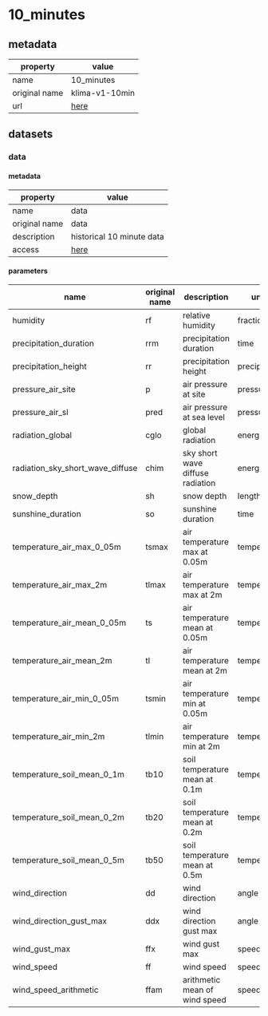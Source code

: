 # 10_minutes

## metadata

| property      | value                                                      |
|---------------|------------------------------------------------------------|
| name          | 10_minutes                                                 |
| original name | klima-v1-10min                                             |
| url           | [here](https://data.hub.zamg.ac.at/dataset/klima-v1-10min) |

## datasets

### data

#### metadata

| property      | value                                                      |
|---------------|------------------------------------------------------------|
| name          | data                                                       |
| original name | data                                                       |
| description   | historical 10 minute data                                  |
| access        | [here](https://data.hub.zamg.ac.at/dataset/klima-v1-10min) |

#### parameters

| name                             | original name | description                      | unit type       | unit  | constraints |
|----------------------------------|---------------|----------------------------------|-----------------|-------|-------------|
| humidity                         | rf            | relative humidity                | fraction        | %     | >=0,<=100   |
| precipitation_duration           | rrm           | precipitation duration           | time            | min   | >=0         |
| precipitation_height             | rr            | precipitation height             | precipitation   | mm    | >=0         |
| pressure_air_site                | p             | air pressure at site             | pressure        | hPa   | >=0         |
| pressure_air_sl                  | pred          | air pressure at sea level        | pressure        | hPa   | >=0         |
| radiation_global                 | cglo          | global radiation                 | energy_per_area | J/cm² | >=0         |
| radiation_sky_short_wave_diffuse | chim          | sky short wave diffuse radiation | energy_per_area | J/cm² | >=0         |
| snow_depth                       | sh            | snow depth                       | length_short    | cm    | >=0         |
| sunshine_duration                | so            | sunshine duration                | time            | s     | >=0         |
| temperature_air_max_0_05m        | tsmax         | air temperature max at 0.05m     | temperature     | °C    | -           |
| temperature_air_max_2m           | tlmax         | air temperature max at 2m        | temperature     | °C    | -           |
| temperature_air_mean_0_05m       | ts            | air temperature mean at 0.05m    | temperature     | °C    | -           |
| temperature_air_mean_2m          | tl            | air temperature mean at 2m       | temperature     | °C    | -           |
| temperature_air_min_0_05m        | tsmin         | air temperature min at 0.05m     | temperature     | °C    | -           |
| temperature_air_min_2m           | tlmin         | air temperature min at 2m        | temperature     | °C    | -           |
| temperature_soil_mean_0_1m       | tb10          | soil temperature mean at 0.1m    | temperature     | °C    | -           |
| temperature_soil_mean_0_2m       | tb20          | soil temperature mean at 0.2m    | temperature     | °C    | -           |
| temperature_soil_mean_0_5m       | tb50          | soil temperature mean at 0.5m    | temperature     | °C    | -           |
| wind_direction                   | dd            | wind direction                   | angle           | °     | >=0,<=360   |
| wind_direction_gust_max          | ddx           | wind direction gust max          | angle           | °     | >=0,<=360   |
| wind_gust_max                    | ffx           | wind gust max                    | speed           | m/s   | >=0         |
| wind_speed                       | ff            | wind speed                       | speed           | m/s   | >=0         |
| wind_speed_arithmetic            | ffam          | arithmetic mean of wind speed    | speed           | m/s   | >=0         |
